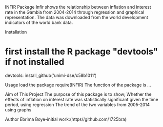 INFIR Package
Infir shows the relationship between inflation and interest rate in the Gambia from 2004-2014 through regression and graphical representation. The data was downloaded from the world development indicators of the world bank data.

Installation
# first install the R package "devtools" if not installed
devtools: install_github('unimi-dse/c58b1011')

Usage
load the package
  require(INFIR)
The function of the package is ...

Aim of This Project
The purpose of this package is to show;
Whether the effects of inflation on interest rate was statistically significant given the time period, using regression
The trend of the two variables from 2005-2014 using graphs

Author
Ebrima Boye-initial work:(https//github.com/1725bra)
